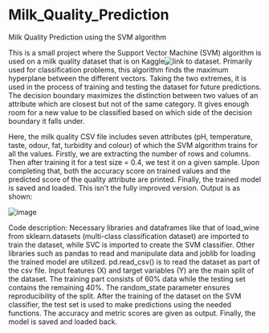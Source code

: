 # Milk_Quality_Prediction
Milk Quality Prediction using the SVM algorithm

This is a small project where the Support Vector Machine (SVM) algorithm is used on a milk quality dataset that is on Kaggle![link to dataset](https://www.kaggle.com/datasets/cpluzshrijayan/milkquality).
Primarily used for classification problems, this algorithm finds the maximum hyperplane between the different vectors. Taking the two extremes, it is used in the process of training and testing the dataset for future predictions. The decision boundary maximizes the distinction between two values of an attribute which are closest but not of the same category. It gives enough room for a new value to be classified based on which side of the decision boundary it falls under.

Here, the milk quality CSV file includes seven attributes (pH, temperature, taste, odour, fat, turbidity and colour) of which the SVM algorithm trains for all the values. 
Firstly, we are extracting the number of rows and columns. Then after training it for a test size = 0.4, we test it on a given sample. Upon completing that, both the accuracy score on trained values and the predicted score of the quality attribute are printed. Finally, the trained model is saved and loaded.
This isn't the fully improved version. Output is as shown:

![image](https://github.com/ShifaliSanthosh/Milk_Quality_Prediction/assets/116059111/86ea4114-6df9-40bf-b741-a68427288241)

Code description:
Necessary libraries and dataframes like that of load_wine from sklearn.datasets (multi-class classification dataset) are imported to train the dataset, while SVC is imported to create the SVM classifier. Other libraries such as pandas to read and manipulate data and joblib for loading the trained model are utilized. 
pd.read_csv() is to read the dataset as part of the csv file. Input features (X) and target variables (Y) are the main split of the dataset. The training part consists of 60% data while the testing set contains the remaining 40%. The random_state parameter ensures reproducibility of the split. After the training of the dataset on the SVM classifier, the test set is used to make predictions using the needed functions. The accuracy and metric scores are given as output. Finally, the model is saved and loaded back.
